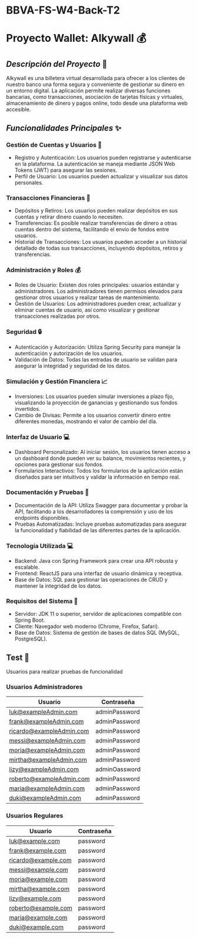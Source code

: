 # BBVA-FS-W4-Back-T2
# **Proyecto Wallet: Alkywall** :moneybag:
## _Descripción del Proyecto_ :memo:
Alkywall es una billetera virtual desarrollada para ofrecer a los clientes de nuestro banco una forma segura y conveniente de gestionar su dinero en un entorno digital. La aplicación permite realizar diversas funciones bancarias, como transacciones, asociación de tarjetas físicas y virtuales, almacenamiento de dinero y pagos online, todo desde una plataforma web accesible.

## ***Funcionalidades Principales*** :sparkles:
### Gestión de Cuentas y Usuarios :bust_in_silhouette:
- Registro y Autenticación: Los usuarios pueden registrarse y autenticarse en la plataforma. La autenticación se maneja mediante JSON Web Tokens (JWT) para asegurar las sesiones.
- Perfil de Usuario: Los usuarios pueden actualizar y visualizar sus datos personales.
### Transacciones Financieras :money_with_wings:
- Depósitos y Retiros: Los usuarios pueden realizar depósitos en sus cuentas y retirar dinero cuando lo necesiten.
- Transferencias: Es posible realizar transferencias de dinero a otras cuentas dentro del sistema, facilitando el envío de fondos entre usuarios.
- Historial de Transacciones: Los usuarios pueden acceder a un historial detallado de todas sus transacciones, incluyendo depósitos, retiros y transferencias.
### Administración y Roles :moneybag:
- Roles de Usuario: Existen dos roles principales: usuarios estándar y administradores. Los administradores tienen permisos elevados para gestionar otros usuarios y realizar tareas de mantenimiento.
- Gestión de Usuarios: Los administradores pueden crear, actualizar y eliminar cuentas de usuario, así como visualizar y gestionar transacciones realizadas por otros.
### Seguridad :lock:
- Autenticación y Autorización: Utiliza Spring Security para manejar la autenticación y autorización de los usuarios.
- Validación de Datos: Todas las entradas de usuario se validan para asegurar la integridad y seguridad de los datos.
### Simulación y Gestión Financiera :chart_with_upwards_trend:
- Inversiones: Los usuarios pueden simular inversiones a plazo fijo, visualizando la proyección de ganancias y gestionando sus fondos invertidos.
- Cambio de Divisas: Permite a los usuarios convertir dinero entre diferentes monedas, mostrando el valor de cambio del día.
### Interfaz de Usuario :computer: 
- Dashboard Personalizado: Al iniciar sesión, los usuarios tienen acceso a un dashboard donde pueden ver su balance, movimientos recientes, y opciones para gestionar sus fondos.
- Formularios Interactivos: Todos los formularios de la aplicación están diseñados para ser intuitivos y validar la información en tiempo real.
### Documentación y Pruebas :rocket:
- Documentación de la API: Utiliza Swagger para documentar y probar la API, facilitando a los desarrolladores la comprensión y uso de los endpoints disponibles.
- Pruebas Automatizadas: Incluye pruebas automatizadas para asegurar la funcionalidad y fiabilidad de las diferentes partes de la aplicación.
### Tecnología Utilizada :computer:
- Backend: Java con Spring Framework para crear una API robusta y escalable.
- Frontend: ReactJS para una interfaz de usuario dinámica y receptiva.
- Base de Datos: SQL para gestionar las operaciones de CRUD y mantener la integridad de los datos.
### Requisitos del Sistema :bust_in_silhouette:
- Servidor: JDK 11 o superior, servidor de aplicaciones compatible con Spring Boot.
- Cliente: Navegador web moderno (Chrome, Firefox, Safari).
- Base de Datos: Sistema de gestión de bases de datos SQL (MySQL, PostgreSQL).
## Test 📝
Usuarios para realizar pruebas de funcionalidad
### Usuarios Administradores
| Usuario   | Contraseña    |
|-----------|---------------|
| luk@exampleAdmin.com  | adminPassword   |
| frank@exampleAdmin.com  | adminPassword   |
| ricardo@exampleAdmin.com  | adminPassword   |
| messi@exampleAdmin.com  | adminPassword   |
| moria@exampleAdmin.com  | adminPassword   |
| mirtha@exampleAdmin.com | adminPassword |
| lizy@exampleAdmin.com | adminOassword |
| roberto@exampleAdmin.com | adminPassword |
| maria@exampleAdmin.com | adminPassword |
| duki@exampleAdmin.com | adminPassword |

### Usuarios Regulares
| Usuario   | Contraseña    |
|-----------|---------------|
| luk@example.com  | password   |
| frank@example.com  | password   |
| ricardo@example.com  | password   |
| messi@example.com  | password   |
| moria@example.com  | password   |
| mirtha@example.com | password |
| lizy@example.com | password |
| roberto@example.com | password |
| maria@example.com | password |
| duki@example.com | password |

